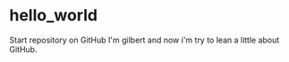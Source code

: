 # hello_world
Start repository on GitHub
I'm gilbert and now i'm try to lean a little about GitHub.
